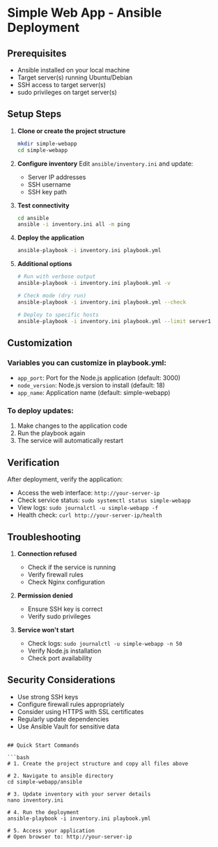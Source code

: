 # Simple Web App - Ansible Deployment

## Prerequisites
- Ansible installed on your local machine
- Target server(s) running Ubuntu/Debian
- SSH access to target server(s)
- sudo privileges on target server(s)

## Setup Steps

1. **Clone or create the project structure**
   ```bash
   mkdir simple-webapp
   cd simple-webapp
   ```

2. **Configure inventory**
   Edit `ansible/inventory.ini` and update:
   - Server IP addresses
   - SSH username
   - SSH key path

3. **Test connectivity**
   ```bash
   cd ansible
   ansible -i inventory.ini all -m ping
   ```

4. **Deploy the application**
   ```bash
   ansible-playbook -i inventory.ini playbook.yml
   ```

5. **Additional options**
   ```bash
   # Run with verbose output
   ansible-playbook -i inventory.ini playbook.yml -v

   # Check mode (dry run)
   ansible-playbook -i inventory.ini playbook.yml --check

   # Deploy to specific hosts
   ansible-playbook -i inventory.ini playbook.yml --limit server1
   ```

## Customization

### Variables you can customize in playbook.yml:
- `app_port`: Port for the Node.js application (default: 3000)
- `node_version`: Node.js version to install (default: 18)
- `app_name`: Application name (default: simple-webapp)

### To deploy updates:
1. Make changes to the application code
2. Run the playbook again
3. The service will automatically restart

## Verification

After deployment, verify the application:
- Access the web interface: `http://your-server-ip`
- Check service status: `sudo systemctl status simple-webapp`
- View logs: `sudo journalctl -u simple-webapp -f`
- Health check: `curl http://your-server-ip/health`

## Troubleshooting

1. **Connection refused**
   - Check if the service is running
   - Verify firewall rules
   - Check Nginx configuration

2. **Permission denied**
   - Ensure SSH key is correct
   - Verify sudo privileges

3. **Service won't start**
   - Check logs: `sudo journalctl -u simple-webapp -n 50`
   - Verify Node.js installation
   - Check port availability

## Security Considerations
- Use strong SSH keys
- Configure firewall rules appropriately
- Consider using HTTPS with SSL certificates
- Regularly update dependencies
- Use Ansible Vault for sensitive data
```

## Quick Start Commands

```bash
# 1. Create the project structure and copy all files above

# 2. Navigate to ansible directory
cd simple-webapp/ansible

# 3. Update inventory with your server details
nano inventory.ini

# 4. Run the deployment
ansible-playbook -i inventory.ini playbook.yml

# 5. Access your application
# Open browser to: http://your-server-ip
```
